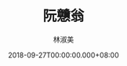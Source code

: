---
issue: 294
title: 阮戇翁
author: 林淑美
date: 2018-09-27T00:00:00.000+08:00
topic: 生活
difficulty: 2
wikidata: Q98095721
wikidata_link: https://www.wikidata.org/wiki/Q98095721
---